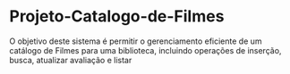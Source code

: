 # Projeto-Catalogo-de-Filmes
O objetivo deste sistema é permitir o gerenciamento eficiente de um catálogo de Filmes para uma biblioteca, incluindo operações de inserção, busca, atualizar avaliação e listar
